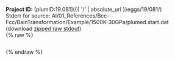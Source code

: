 **Project ID:** [plumID:19.081]({{ '/' | absolute_url }}eggs/19/081/)  
Stderr for source:  Al/01_References/Bcc-Fcc/BainTransformation/Example/1500K-30GPa/plumed.start.dat   
(download [zipped raw stdout](plumed.start.dat.plumed.stdout.txt.zip))  
{% raw %}
<pre>
</pre>
{% endraw %}
